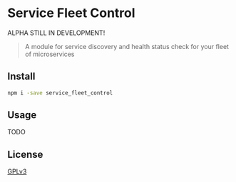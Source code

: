 # Service Fleet Control

ALPHA STILL IN DEVELOPMENT! 

> A module for service discovery and health status check for your fleet of microservices

## Install

```bash
npm i -save service_fleet_control
```

## Usage

TODO

## License

[GPLv3](https://www.gnu.org/licenses/gpl-3.0.en.html)

[npm-image]: https://img.shields.io/npm/v/live-xxx.svg
[npm-url]: https://www.npmjs.com/package/kaos_control
